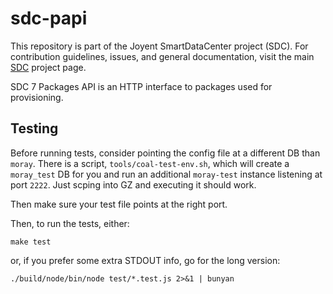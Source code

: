 <!--
    This Source Code Form is subject to the terms of the Mozilla Public
    License, v. 2.0. If a copy of the MPL was not distributed with this
    file, You can obtain one at http://mozilla.org/MPL/2.0/.
-->

<!--
    Copyright (c) 2015, Joyent, Inc.
-->

# sdc-papi

This repository is part of the Joyent SmartDataCenter project (SDC).  For 
contribution guidelines, issues, and general documentation, visit the main
[SDC](http://github.com/joyent/sdc) project page.

SDC 7 Packages API is an HTTP interface to packages used for provisioning.

## Testing

Before running tests, consider pointing the config file at a different DB than
`moray`. There is a script, `tools/coal-test-env.sh`, which will create a
`moray_test` DB for you and run an additional `moray-test` instance listening
at port `2222`. Just scping into GZ and executing it should work.

Then make sure your test file points at the right port.

Then, to run the tests, either:

    make test

or, if you prefer some extra STDOUT info, go for the long version:

    ./build/node/bin/node test/*.test.js 2>&1 | bunyan

